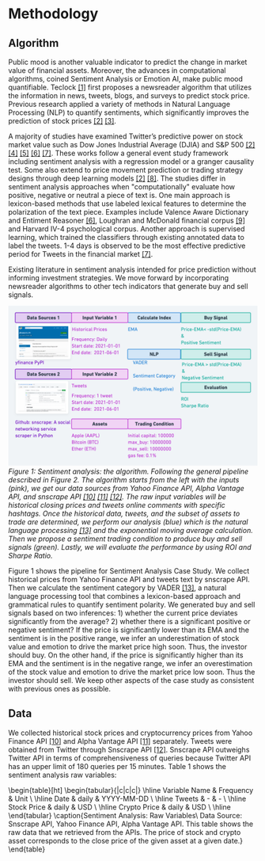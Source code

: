 # Methodology
## Algorithm

Public mood is another valuable indicator to predict the change in market value of financial assets. Moreover, the advances in computational algorithms, coined Sentiment Analysis or Emotion AI, make public mood quantifiable. Teclock [[1]](https://onlinelibrary.wiley.com/doi/10.1111/j.1540-6261.2007.01232.x) first proposes a newsreader algorithm that utilizes the information in news, tweets, blogs, and surveys to predict stock price. 
Previous research applied a variety of methods in Natural Language Processing (NLP) to quantify sentiments, which significantly improves the prediction of stock prices [[2]](https://www.sciencedirect.com/science/article/pii/S187775031100007X?via%3Dihub) [[3]](https://www.tandfonline.com/doi/full/10.1080/14697688.2012.672762).

A majority of studies have examined Twitter’s predictive power on stock market value such as Dow Jones Industrial Average (DJIA) and S\&P 500 [[2]](https://www.sciencedirect.com/science/article/pii/S187775031100007X?via%3Dihub) [[4]](https://www.researchgate.net/publication/261843641_Stock_Prediction_Using_Event-Based_Sentiment_Analysis) [[5]](https://www.sciencedirect.com/science/article/pii/S1877042811023895) [[6]](https://papers.ssrn.com/sol3/papers.cfm?abstract_id=2517025) [[7]](https://econpapers.repec.org/article/eeeintfin/v_3a65_3ay_3a2020_3ai_3ac_3as104244312030072x.htm). These works follow a general event study framework including sentiment analysis with a regression model or a granger causality test. Some also extend to price movement prediction or trading strategy designs through deep learning models [[2]](https://www.sciencedirect.com/science/article/pii/S187775031100007X?via%3Dihub) [[8]](https://www.mdpi.com/1099-4300/21/6/589). The studies differ in sentiment analysis approaches when "computationally" evaluate how positive, negative or neutral a piece of text is. 
One main approach is lexicon-based methods that use labeled lexical features to determine the polarization of the text piece. 
Examples include Valence Aware Dictionary and Entiment Reasoner [[6]](https://papers.ssrn.com/sol3/papers.cfm?abstract_id=2517025), Loughran and McDonald financial corpus [[9]](https://onlinelibrary.wiley.com/doi/abs/10.1111/j.1540-6261.2010.01625.x) and Harvard IV-4 psychological corpus. Another approach is supervised learning, which trained the classifiers through existing annotated data to label the tweets. 1-4 days is observed to be the most effective predictive period for Tweets in the financial market [[7]](https://econpapers.repec.org/article/eeeintfin/v_3a65_3ay_3a2020_3ai_3ac_3as104244312030072x.htm).

Existing literature in sentiment analysis intended for price prediction without informing investment strategies. We move forward by incorporating newsreader algorithms to other tech indicators that generate buy and sell signals. 

![Sentiment Analysis: The Algorithm](https://github.com/SciEcon/SRS2021/blob/main/fig/fig2_3.png)
*Figure 1: Sentiment analysis: the algorithm. Following the general pipeline described in Figure 2. The algorithm starts from the left with the inputs (pink), we get our data sources from Yahoo Finance API, Alpha Vantage API, and snscrape API [[10]](https://pypi.org/project/yfinance/) [[11]](https://www.alphavantage.co/documentation/) [[12]](https://github.com/JustAnotherArchivist/snscrape). The raw input variables will be historical closing prices and tweets online comments with specific hashtags. Once the historical data, tweets, and the subset of assets to trade are determined, we perform our analysis (blue) which is the natural language processing [[13]](https://ojs.aaai.org/index.php/ICWSM/article/view/14550) and the exponential moving average calculation. Then we propose a sentiment trading condition to produce buy and sell signals (green). Lastly, we will evaluate the performance by using ROI and Sharpe Ratio.*

Figure 1 shows the pipeline for Sentiment Analysis Case Study. We collect historical prices from Yahoo Finance API  and tweets text by snscrape API. Then we calculate the sentiment category by VADER [[13]](https://ojs.aaai.org/index.php/ICWSM/article/view/14550), a natural language processing tool that combines a lexicon-based approach and grammatical rules to quantify sentiment polarity. We generated buy and sell signals based on two inferences: 1) whether the current price deviates significantly from the average? 2) whether there is a significant positive or negative sentiment? If the price is significantly lower than its EMA and the sentiment is in the positive range, we infer an underestimation of stock value and emotion to drive the market price high soon. Thus, the investor should buy. On the other hand, if the price is significantly higher than its EMA and the sentiment is in the negative range, we infer an overestimation of the stock value and emotion to drive the market price low soon. Thus the investor should sell. We keep other aspects of the case study as consistent with previous ones as possible. 

## Data

We collected historical stock prices and cryptocurrency prices from Yahoo Finance API [[10]](https://pypi.org/project/yfinance/) and Alpha Vantage API [[11]](https://www.alphavantage.co/documentation/) separately. Tweets were obtained from Twitter through Snscrape API [[12]](https://github.com/JustAnotherArchivist/snscrape). Snscrape API outweighs Twitter API in terms of comprehensiveness of queries because Twitter API has an upper limit of 180 queries per 15 minutes. Table 1 shows the sentiment analysis raw variables: 

\begin{table}[ht]
\begin{tabular}{|c|c|c|}
\hline
Variable Name & Frequency & Unit \\ \hline
Date & daily & YYYY-MM-DD \\ \hline
Tweets & - & - \\ \hline
Stock Price & daily & USD \\ \hline
Crypto Price & daily & USD \\ \hline
\end{tabular}
\caption{Sentiment Analysis: Raw Variables\\
Data Source: Snscrape API, Yahoo Finance API, Alpha Vantage API. This table shows the raw data that we retrieved from the APIs. The price of stock and crypto asset corresponds to the close price of the given asset at a given date.}
\end{table}
